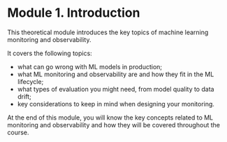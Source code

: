 # Module 1. Introduction

This theoretical module introduces the key topics of machine learning monitoring and observability.

It covers the following topics:
* what can go wrong with ML models in production;
* what ML monitoring and observability are and how they fit in the ML lifecycle;
* what types of evaluation you might need, from model quality to data drift;
* key considerations to keep in mind when designing your monitoring. 

At the end of this module, you will know the key concepts related to ML monitoring and observability and how they will be covered throughout the course.
